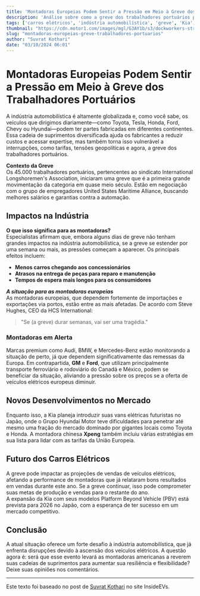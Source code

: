 ```yaml
---
title: 'Montadoras Europeias Podem Sentir a Pressão em Meio à Greve dos Trabalhadores Portuários'
description: 'Análise sobre como a greve dos trabalhadores portuários pode impactar a indústria automobilística europeia e os planos de expansão das montadoras no Japão.'
tags: ['carros elétricos', 'indústria automobilística', 'greve', 'Kia', 'Xpeng']
thumbnail: "https://cdn.motor1.com/images/mgl/G3AY1b/s3/dockworkers-strike-vw-freeport-texas-facility.jpg"
slug: "montadoras-europeias-greve-trabalhadores-portuarios"
author: "Suvrat Kothari"
date: "03/10/2024 06:01"
---
```


# Montadoras Europeias Podem Sentir a Pressão em Meio à Greve dos Trabalhadores Portuários

A indústria automobilística é altamente globalizada e, como você sabe, os veículos que dirigimos diariamente—como Toyota, Tesla, Honda, Ford, Chevy ou Hyundai—podem ter partes fabricadas em diferentes continentes. Essa cadeia de suprimentos diversificada ajuda os fabricantes a reduzir custos e acessar expertise, mas também torna isso vulnerável a interrupções, como tarifas, tensões geopolíticas e agora, a greve dos trabalhadores portuários.

**Contexto da Greve**  
Os 45.000 trabalhadores portuários, pertencentes ao sindicato International Longshoremen's Association, iniciaram uma greve que é a primeira grande movimentação da categoria em quase meio século. Estão em negociação com o grupo de empregadores United States Maritime Alliance, buscando melhores salários e garantias contra a automação.

## Impactos na Indústria

**O que isso significa para as montadoras?**  
Especialistas afirmam que, embora alguns dias de greve não tenham grandes impactos na indústria automobilística, se a greve se estender por uma semana ou mais, as pressões começam a aparecer. Os principais efeitos incluem:

- **Menos carros chegando aos concessionários**
- **Atrasos na entrega de peças para reparo e manutenção**
- **Tempos de espera mais longos para os consumidores**

***A situação para as montadoras europeias***  
As montadoras europeias, que dependem fortemente de importações e exportações via portos, estão entre as mais afetadas. De acordo com Steve Hughes, CEO da HCS International:

> "Se (a greve) durar semanas, vai ser uma tragédia."

### Montadoras em Alerta  
Marcas premium como Audi, BMW, e Mercedes-Benz estão monitorando a situação de perto, já que dependem significativamente das remessas da Europa. Em contrapartida, **GM** e **Ford**, que utilizam principalmente transporte ferroviário e rodoviário do Canadá e México, podem se beneficiar da situação, aliviando a pressão sobre os preços se a oferta de veículos elétricos europeus diminuir.

## Novos Desenvolvimentos no Mercado  
Enquanto isso, a Kia planeja introduzir suas vans elétricas futuristas no Japão, onde o Grupo Hyundai Motor teve dificuldades para penetrar até mesmo uma fração do mercado dominado por gigantes locais como Toyota e Honda. A montadora chinesa **Xpeng** também incluiu várias estratégias em sua lista para lidar com as tarifas da União Europeia. 

## Futuro dos Carros Elétricos  
A greve pode impactar as projeções de vendas de veículos elétricos, afetando a performance de montadoras que já relataram bons resultados em vendas durante este ano. Se a greve continuar, isso pode comprometer suas metas de produção e vendas para o restante do ano.  
A expansão da Kia com seus modelos Platform Beyond Vehicle (PBV) está prevista para 2026 no Japão, com a esperança de ter sucesso em um mercado competitivo.

## Conclusão  
A atual situação oferece um forte desafio à indústria automobilística, que já enfrenta disrupções devido à ascensão dos veículos elétricos. A questão agora é: será que esse evento levará as montadoras americanas a reverem suas cadeias de suprimentos para aumentar sua resiliência e flexibilidade? Deixe suas opiniões nos comentários.

---  
Este texto foi baseado no post de [Suvrat Kothari](https://insideevs.com/news/735919/dockworkers-strike-puts-european-brands-at-risk/) no site InsideEVs.